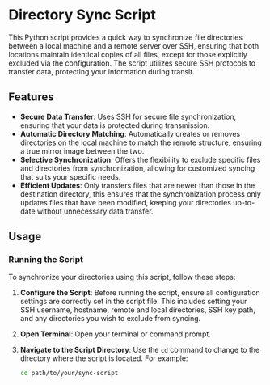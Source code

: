 # Directory Sync Script

This Python script provides a quick way to synchronize file directories between a local machine and a remote server over SSH, ensuring that both locations maintain identical copies of all files, except for those explicitly excluded via the configuration. The script utilizes secure SSH protocols to transfer data, protecting your information during transit.

## Features

- **Secure Data Transfer**: Uses SSH for secure file synchronization, ensuring that your data is protected during transmission.
- **Automatic Directory Matching**: Automatically creates or removes directories on the local machine to match the remote structure, ensuring a true mirror image between the two.
- **Selective Synchronization**: Offers the flexibility to exclude specific files and directories from synchronization, allowing for customized syncing that suits your specific needs.
- **Efficient Updates**: Only transfers files that are newer than those in the destination directory, this ensures that the synchronization process only updates files that have been modified, keeping your directories up-to-date without unnecessary data transfer.

## Usage

### Running the Script

To synchronize your directories using this script, follow these steps:

1. **Configure the Script**: Before running the script, ensure all configuration settings are correctly set in the script file. This includes setting your SSH username, hostname, remote and local directories, SSH key path, and any directories you wish to exclude from syncing.

2. **Open Terminal**: Open your terminal or command prompt.

3. **Navigate to the Script Directory**: Use the `cd` command to change to the directory where the script is located. For example:
   ```bash
   cd path/to/your/sync-script
